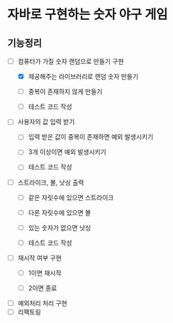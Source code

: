 # 자바로 구현하는 숫자 야구 게임

## 기능정리

- [ ] 컴퓨터가 가질 숫자 랜덤으로 만들기 구현
    - [x] 제공해주는 라이브러리로 랜덤 숫자 만들기
    - [ ] 중복이 존재하지 않게 만들기
    - [ ] 테스트 코드 작성


- [ ] 사용자의 값 입력 받기
  - [ ] 입력 받은 값이 중복이 존재하면 예외 발생시키기
  - [ ] 3개 이상이면 예외 발생시키기
  - [ ] 테스트 코드 작성


- [ ] 스트라이크, 볼, 낫싱 출력
  - [ ] 같은 자릿수에 있으면 스트라이크
  - [ ] 다른 자릿수에 있으면 볼
  - [ ] 있는 숫자가 없으면 낫싱
  - [ ] 테스트 코드 작성


- [ ] 재시작 여부 구현
  - [ ] 1이면 재시작
  - [ ] 2이면 종료


- [ ] 예외처리 처리 구현
- [ ] 리팩토링